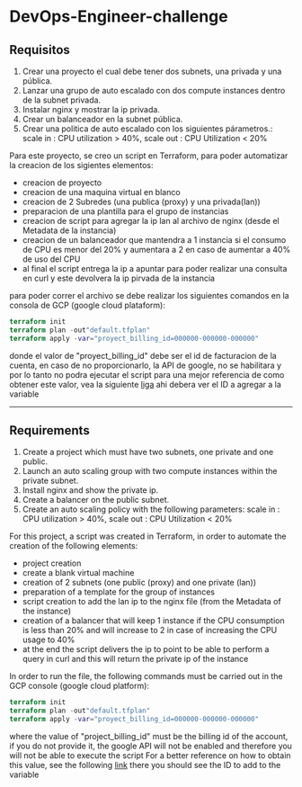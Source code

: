 # DevOps-Engineer-challenge
## Requisitos

1. Crear una proyecto el cual debe tener dos subnets, una privada y una pública.
2. Lanzar una grupo de auto escalado con dos compute instances dentro de la subnet privada.
3. Instalar nginx y mostrar la ip privada.
4. Crear un balanceador en la subnet pública.
5. Crear una politica de auto escalado con los siguientes párametros.: scale in : CPU utilization > 40%, scale out : CPU Utilization < 20%

Para este proyecto, se creo un script en Terraform, para poder automatizar la creacion de los sigientes elementos:

- creacion de proyecto
- creacion de una maquina virtual en blanco
- creacion de 2 Subredes (una publica (proxy) y una privada(lan))
- preparacion de una plantilla para el grupo de instancias
- creacion de script para agregar la ip lan al archivo de nginx (desde el Metadata de la instancia)
- creacion de un balanceador que mantendra a 1 instancia si el consumo de CPU es menor del 20% y aumentara a 2 en caso de aumentar a 40% de uso del CPU
- al final el script entrega la ip a apuntar para poder realizar una consulta en curl y este devolvera la ip pirvada de la instancia

para poder correr el archivo se debe realizar los siguientes comandos en la consola de GCP (google cloud plataform):

```terraform
terraform init
terraform plan -out"default.tfplan"
terraform apply -var="proyect_billing_id=000000-000000-000000"
```

donde el valor de "proyect_billing_id" debe ser el id de facturacion de la cuenta, en caso de no proporcionarlo, la API de google, no se habilitara y por lo tanto no podra ejecutar el script
para una mejor referencia de como obtener este valor, vea la siguiente [liga](https://console.cloud.google.com/billing?_ga=2.229969052.1664475333.1652314216-1631168250.1652309941) ahi debera ver el ID a agregar a la variable

------------------------------------------------------------------------------------------------------------------------------------------------------------
## Requirements

1. Create a project which must have two subnets, one private and one public.
2. Launch an auto scaling group with two compute instances within the private subnet.
3. Install nginx and show the private ip.
4. Create a balancer on the public subnet.
5. Create an auto scaling policy with the following parameters: scale in : CPU utilization > 40%, scale out : CPU Utilization < 20%

For this project, a script was created in Terraform, in order to automate the creation of the following elements:

- project creation
- create a blank virtual machine
- creation of 2 subnets (one public (proxy) and one private (lan))
- preparation of a template for the group of instances
- script creation to add the lan ip to the nginx file (from the Metadata of the instance)
- creation of a balancer that will keep 1 instance if the CPU consumption is less than 20% and will increase to 2 in case of increasing the CPU usage to 40%
- at the end the script delivers the ip to point to be able to perform a query in curl and this will return the private ip of the instance

In order to run the file, the following commands must be carried out in the GCP console (google cloud platform):

```terraform
terraform init
terraform plan -out"default.tfplan"
terraform apply -var="proyect_billing_id=000000-000000-000000"
```

where the value of "project_billing_id" must be the billing id of the account, if you do not provide it, the google API will not be enabled and therefore you will not be able to execute the script
For a better reference on how to obtain this value, see the following [link](https://console.cloud.google.com/billing?_ga=2.229969052.1664475333.1652314216-1631168250.1652309941) there you should see the ID to add to the variable
